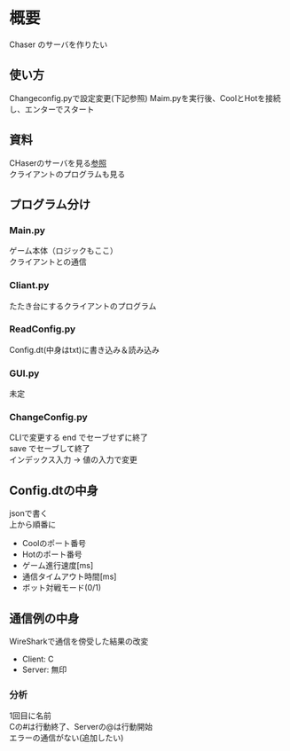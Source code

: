 
# 概要

Chaser のサーバを作りたい

## 使い方

Changeconfig.pyで設定変更(下記参照)
Maim.pyを実行後、CoolとHotを接続し、エンターでスタート

## 資料

CHaserのサーバを見る[参照](http://www.procon-asahikawa.org/files/2020U16rule.pdf)  
クライアントのプログラムも見る

## プログラム分け

### Main.py

ゲーム本体（ロジックもここ）  
クライアントとの通信

### Cliant.py

たたき台にするクライアントのプログラム

### ReadConfig.py

Config.dt(中身はtxt)に書き込み＆読み込み  

### GUI.py

未定

### ChangeConfig.py

CLIで変更する
end でセーブせずに終了  
save でセーブして終了  
インデックス入力 → 値の入力で変更

## Config.dtの中身

jsonで書く  
上から順番に  

- Coolのポート番号
- Hotのポート番号
- ゲーム進行速度[ms]
- 通信タイムアウト時間[ms]
- ボット対戦モード(0/1)

## 通信例の中身

WireSharkで通信を傍受した結果の改変  

- Client: C  
- Server: 無印

### 分析

1回目に名前  
Cの#は行動終了、Serverの@は行動開始  
エラーの通信がない(追加したい)
